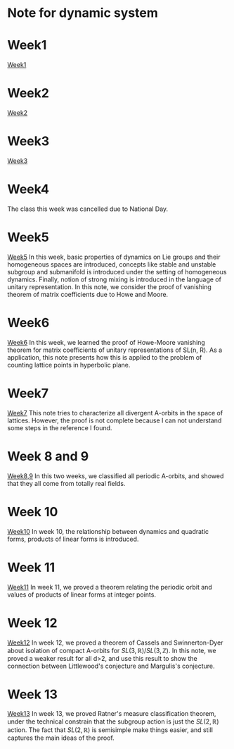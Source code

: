 # Note for dynamic system
# Week1
[Week1](DSWeek1.pdf)

# Week2
[Week2](DSWeek2.pdf)

# Week3
[Week3](DSWeek3.pdf)

# Week4 
The class this week was cancelled due to National Day.

# Week5
[Week5](DSWeek5.pdf)
In this week, basic properties of dynamics on Lie groups and their homogeneous spaces are introduced, concepts like stable and unstable subgroup and submanifold is introduced under the setting of homogeneous dynamics. Finally, notion of strong mixing is introduced in the language of unitary representation. In this note, we consider the proof of vanishing theorem of matrix coefficients due to Howe and Moore.

# Week6
[Week6](DSWeek6.pdf)
In this week, we learned the proof of Howe-Moore vanishing theorem for matrix coefficients of unitary representations of SL(n, R). As a application, this note presents how this is applied to the problem of counting lattice points in hyperbolic plane.

# Week7
[Week7](DSWeek7.pdf)
This note tries to characterize all divergent A-orbits in the space of lattices. However, the proof is not complete because I can not understand some steps in the reference I found.

# Week 8 and 9
[Week8,9](DSWeek89.pdf)
In this two weeks, we classified all periodic A-orbits, and showed that they all come from totally real fields.

# Week 10
[Week10](DSWeek10.pdf)
In week 10, the relationship between dynamics and quadratic forms, products of linear forms is introduced.

# Week 11
[Week11](DSWeek11.pdf)
In week 11, we proved a theorem relating the periodic orbit and values of products of linear forms at integer points.

# Week 12
[Week12](DSWeek12.pdf)
In week 12, we proved a theorem of Cassels and Swinnerton-Dyer about isolation of compact A-orbits for $SL(3,\mathbb{R})/SL(3,\mathbb{Z})$. In this note, we proved a weaker result for all d>2, and use this result to show the connection between Littlewood's conjecture and Margulis's conjecture.

# Week 13
[Week13](DSWeek13.pdf)
In week 13, we proved Ratner's measure classification theorem, under the technical constrain that the subgroup action is just the $SL(2,\mathbb{R})$ action. The fact that  $SL(2,\mathbb{R})$ is semisimple make things easier, and still captures the main ideas of the proof.
